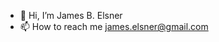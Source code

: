 - 👋 Hi, I’m James B. Elsner
- 📫 How to reach me james.elsner@gmail.com

<!---
jelsner/jelsner is a ✨ special ✨ repository because its `README.md` (this file) appears on your GitHub profile.
You can click the Preview link to take a look at your changes.

@jameselsner.bsky.social
--->

